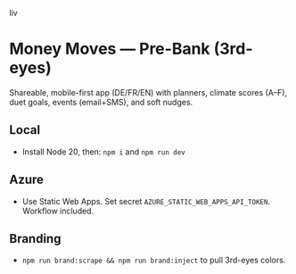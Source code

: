 liv
# Money Moves — Pre-Bank (3rd-eyes)
Shareable, mobile-first app (DE/FR/EN) with planners, climate scores (A–F), duet goals, events (email+SMS), and soft nudges.
## Local
- Install Node 20, then: `npm i` and `npm run dev`
## Azure
- Use Static Web Apps. Set secret `AZURE_STATIC_WEB_APPS_API_TOKEN`. Workflow included.
## Branding
- `npm run brand:scrape && npm run brand:inject` to pull 3rd-eyes colors.
